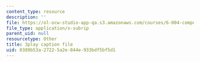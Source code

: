 ```yaml
---
content_type: resource
description: ''
file: https://ol-ocw-studio-app-qa.s3.amazonaws.com/courses/6-004-computation-structures-spring-2017/0389b53a27225a2e844e933bdf5bf5d1_uUKJPnwlbRI.vtt
file_type: application/x-subrip
parent_uid: null
resourcetype: Other
title: 3play caption file
uid: 0389b53a-2722-5a2e-844e-933bdf5bf5d1
---
```

